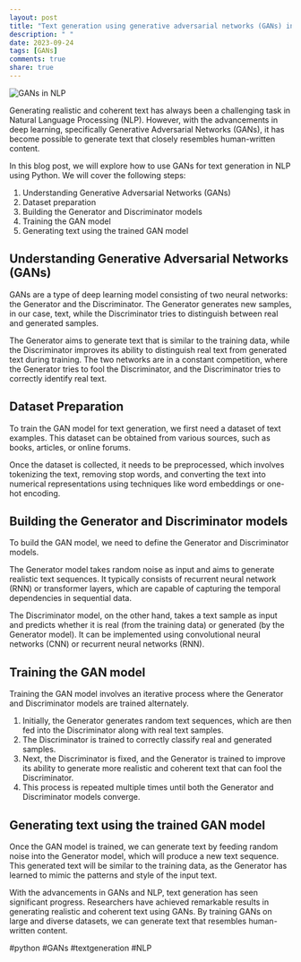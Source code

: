 ```yaml
---
layout: post
title: "Text generation using generative adversarial networks (GANs) in NLP using Python"
description: " "
date: 2023-09-24
tags: [GANs]
comments: true
share: true
---
```


![GANs in NLP](https://example.com/images/gans-nlp.jpg)

Generating realistic and coherent text has always been a challenging task in Natural Language Processing (NLP). However, with the advancements in deep learning, specifically Generative Adversarial Networks (GANs), it has become possible to generate text that closely resembles human-written content.

In this blog post, we will explore how to use GANs for text generation in NLP using Python. We will cover the following steps:

1. Understanding Generative Adversarial Networks (GANs)
2. Dataset preparation
3. Building the Generator and Discriminator models
4. Training the GAN model
5. Generating text using the trained GAN model

## Understanding Generative Adversarial Networks (GANs)

GANs are a type of deep learning model consisting of two neural networks: the Generator and the Discriminator. The Generator generates new samples, in our case, text, while the Discriminator tries to distinguish between real and generated samples.

The Generator aims to generate text that is similar to the training data, while the Discriminator improves its ability to distinguish real text from generated text during training. The two networks are in a constant competition, where the Generator tries to fool the Discriminator, and the Discriminator tries to correctly identify real text.

## Dataset Preparation

To train the GAN model for text generation, we first need a dataset of text examples. This dataset can be obtained from various sources, such as books, articles, or online forums. 

Once the dataset is collected, it needs to be preprocessed, which involves tokenizing the text, removing stop words, and converting the text into numerical representations using techniques like word embeddings or one-hot encoding.

## Building the Generator and Discriminator models

To build the GAN model, we need to define the Generator and Discriminator models.

The Generator model takes random noise as input and aims to generate realistic text sequences. It typically consists of recurrent neural network (RNN) or transformer layers, which are capable of capturing the temporal dependencies in sequential data.

The Discriminator model, on the other hand, takes a text sample as input and predicts whether it is real (from the training data) or generated (by the Generator model). It can be implemented using convolutional neural networks (CNN) or recurrent neural networks (RNN).

## Training the GAN model

Training the GAN model involves an iterative process where the Generator and Discriminator models are trained alternately.

1. Initially, the Generator generates random text sequences, which are then fed into the Discriminator along with real text samples.
2. The Discriminator is trained to correctly classify real and generated samples.
3. Next, the Discriminator is fixed, and the Generator is trained to improve its ability to generate more realistic and coherent text that can fool the Discriminator.
4. This process is repeated multiple times until both the Generator and Discriminator models converge.

## Generating text using the trained GAN model

Once the GAN model is trained, we can generate text by feeding random noise into the Generator model, which will produce a new text sequence. This generated text will be similar to the training data, as the Generator has learned to mimic the patterns and style of the input text.

With the advancements in GANs and NLP, text generation has seen significant progress. Researchers have achieved remarkable results in generating realistic and coherent text using GANs. By training GANs on large and diverse datasets, we can generate text that resembles human-written content.

#python #GANs #textgeneration #NLP